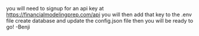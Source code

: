 you will need to signup for an api key at https://financialmodelingprep.com/api
you will then add that key to the .env file
create database and update the config.json file then you will be ready to go!
-Benji